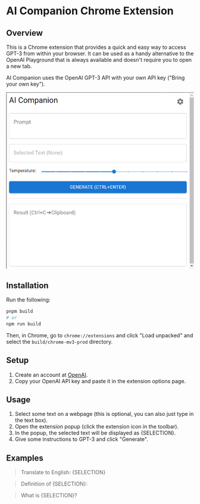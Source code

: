 # AI Companion Chrome Extension

## Overview

This is a Chrome extension that provides a quick and easy way to access GPT-3 from within your browser. It can be used as a handy alternative to the OpenAI Playground that is always available and doesn't require you to open a new tab.

AI Companion uses the OpenAI GPT-3 API with your own API key ("Bring your own key").

![AI Companion Screenshot](screenshot.png "Screenshot")

## Installation

Run the following:

```bash
pnpm build
# or
npm run build
```

Then, in Chrome, go to `chrome://extensions` and click "Load unpacked" and select the `build/chrome-mv3-prod` directory. 

## Setup

1. Create an account at [OpenAI](https://beta.openai.com/).
2. Copy your OpenAI API key and paste it in the extension options page.

## Usage

1. Select some text on a webpage (this is optional, you can also just type in the text box).
2. Open the extension popup (click the extension icon in the toolbar).
3. In the popup, the selected text will be displayed as {SELECTION}.
4. Give some instructions to GPT-3 and click "Generate".

## Examples

> Translate to English: {SELECTION}

> Definition of {SELECTION}:

> What is {SELECTION}?
